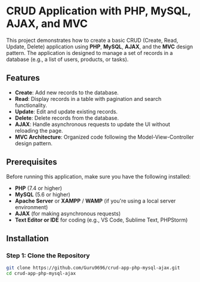 
# CRUD Application with PHP, MySQL, AJAX, and MVC

This project demonstrates how to create a basic CRUD (Create, Read, Update, Delete) application using **PHP**, **MySQL**, **AJAX**, and the **MVC** design pattern. The application is designed to manage a set of records in a database (e.g., a list of users, products, or tasks).

## Features

- **Create**: Add new records to the database.
- **Read**: Display records in a table with pagination and search functionality.
- **Update**: Edit and update existing records.
- **Delete**: Delete records from the database.
- **AJAX**: Handle asynchronous requests to update the UI without reloading the page.
- **MVC Architecture**: Organized code following the Model-View-Controller design pattern.

## Prerequisites

Before running this application, make sure you have the following installed:

- **PHP** (7.4 or higher)
- **MySQL** (5.6 or higher)
- **Apache Server** or **XAMPP** / **WAMP** (if you're using a local server environment)
- **AJAX** (for making asynchronous requests)
- **Text Editor or IDE** for coding (e.g., VS Code, Sublime Text, PHPStorm)

## Installation

### Step 1: Clone the Repository

```bash
git clone https://github.com/Guru9696/crud-app-php-mysql-ajax.git
cd crud-app-php-mysql-ajax
